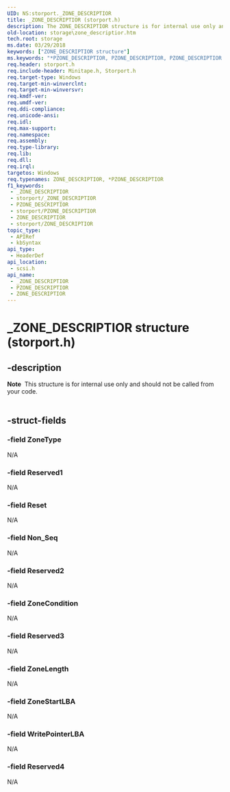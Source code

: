 ```yaml
---
UID: NS:storport._ZONE_DESCRIPTIOR
title: _ZONE_DESCRIPTIOR (storport.h)
description: The ZONE_DESCRIPTIOR structure is for internal use only and should not be called from your code.
old-location: storage\zone_descriptior.htm
tech.root: storage
ms.date: 03/29/2018
keywords: ["ZONE_DESCRIPTIOR structure"]
ms.keywords: "*PZONE_DESCRIPTIOR, PZONE_DESCRIPTIOR, PZONE_DESCRIPTIOR structure pointer [Storage Devices], ZONE_DESCRIPTIOR, ZONE_DESCRIPTIOR structure [Storage Devices], _ZONE_DESCRIPTIOR, scsi/PZONE_DESCRIPTIOR, scsi/ZONE_DESCRIPTIOR, storage.zone_descriptior"
req.header: storport.h
req.include-header: Minitape.h, Storport.h
req.target-type: Windows
req.target-min-winverclnt: 
req.target-min-winversvr: 
req.kmdf-ver: 
req.umdf-ver: 
req.ddi-compliance: 
req.unicode-ansi: 
req.idl: 
req.max-support: 
req.namespace: 
req.assembly: 
req.type-library: 
req.lib: 
req.dll: 
req.irql: 
targetos: Windows
req.typenames: ZONE_DESCRIPTIOR, *PZONE_DESCRIPTIOR
f1_keywords:
 - _ZONE_DESCRIPTIOR
 - storport/_ZONE_DESCRIPTIOR
 - PZONE_DESCRIPTIOR
 - storport/PZONE_DESCRIPTIOR
 - ZONE_DESCRIPTIOR
 - storport/ZONE_DESCRIPTIOR
topic_type:
 - APIRef
 - kbSyntax
api_type:
 - HeaderDef
api_location:
 - scsi.h
api_name:
 - _ZONE_DESCRIPTIOR
 - PZONE_DESCRIPTIOR
 - ZONE_DESCRIPTIOR
---
```


# _ZONE_DESCRIPTIOR structure (storport.h)


## -description

<div class="alert"><b>Note</b>  This  structure is for internal use only and should not be called from your code.</div>
<div> </div>

## -struct-fields

### -field ZoneType

N/A

### -field Reserved1

N/A

### -field Reset

N/A

### -field Non_Seq

N/A

### -field Reserved2

N/A

### -field ZoneCondition

N/A

### -field Reserved3

N/A

### -field ZoneLength

N/A

### -field ZoneStartLBA

N/A

### -field WritePointerLBA

N/A

### -field Reserved4

N/A

